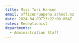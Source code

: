 ```yaml
---
title: Miss Tori Hansen
email: office@ruapehu.school.nz
date: 2024-04-09T23:22:00.064Z
roles: Receptionist
departments:
  - Administration Staff
---
```


